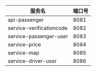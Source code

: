服务名|端口号
---|---
api-passenger|8081
service-verificationcode|8082
service-passenger-user|8083
service-price|8084
service-map|8085
service-driver-user|8086